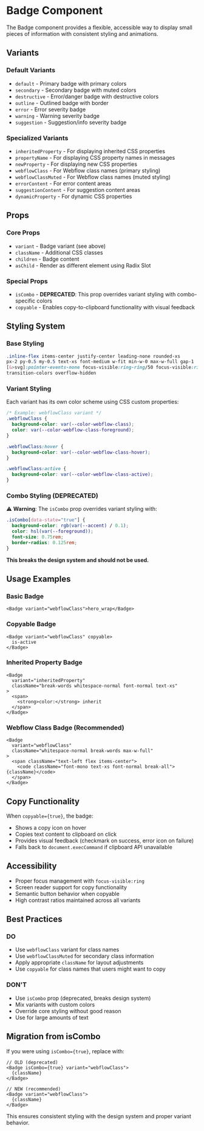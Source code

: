 # Badge Component

The Badge component provides a flexible, accessible way to display small pieces of information with consistent styling and animations.

## Variants

### **Default Variants**

- `default` - Primary badge with primary colors
- `secondary` - Secondary badge with muted colors
- `destructive` - Error/danger badge with destructive colors
- `outline` - Outlined badge with border
- `error` - Error severity badge
- `warning` - Warning severity badge
- `suggestion` - Suggestion/info severity badge

### **Specialized Variants**

- `inheritedProperty` - For displaying inherited CSS properties
- `propertyName` - For displaying CSS property names in messages
- `newProperty` - For displaying new CSS properties
- `webflowClass` - For Webflow class names (primary styling)
- `webflowClassMuted` - For Webflow class names (muted styling)
- `errorContent` - For error content areas
- `suggestionContent` - For suggestion content areas
- `dynamicProperty` - For dynamic CSS properties

## Props

### **Core Props**

- `variant` - Badge variant (see above)
- `className` - Additional CSS classes
- `children` - Badge content
- `asChild` - Render as different element using Radix Slot

### **Special Props**

- `isCombo` - **DEPRECATED**: This prop overrides variant styling with combo-specific colors
- `copyable` - Enables copy-to-clipboard functionality with visual feedback

## Styling System

### **Base Styling**

```css
.inline-flex items-center justify-center leading-none rounded-xs
px-2 py-0.5 my-0.5 text-xs font-medium w-fit min-w-0 max-w-full gap-1
[&>svg]:pointer-events-none focus-visible:ring-ring/50 focus-visible:ring-[3px]
transition-colors overflow-hidden
```

### **Variant Styling**

Each variant has its own color scheme using CSS custom properties:

```css
/* Example: webflowClass variant */
.webflowClass {
  background-color: var(--color-webflow-class);
  color: var(--color-webflow-class-foreground);
}

.webflowClass:hover {
  background-color: var(--color-webflow-class-hover);
}

.webflowClass:active {
  background-color: var(--color-webflow-class-active);
}
```

### **Combo Styling (DEPRECATED)**

⚠️ **Warning**: The `isCombo` prop overrides variant styling with:

```css
.isCombo[data-state="true"] {
  background-color: rgb(var(--accent) / 0.1);
  color: hsl(var(--foreground));
  font-size: 0.75rem;
  border-radius: 0.125rem;
}
```

**This breaks the design system and should not be used.**

## Usage Examples

### **Basic Badge**

```tsx
<Badge variant="webflowClass">hero_wrap</Badge>
```

### **Copyable Badge**

```tsx
<Badge variant="webflowClass" copyable>
  is-active
</Badge>
```

### **Inherited Property Badge**

```tsx
<Badge
  variant="inheritedProperty"
  className="break-words whitespace-normal font-normal text-xs"
>
  <span>
    <strong>color:</strong> inherit
  </span>
</Badge>
```

### **Webflow Class Badge (Recommended)**

```tsx
<Badge
  variant="webflowClass"
  className="whitespace-normal break-words max-w-full"
>
  <span className="text-left flex items-center">
    <code className="font-mono text-xs font-normal break-all">{className}</code>
  </span>
</Badge>
```

## Copy Functionality

When `copyable={true}`, the badge:

- Shows a copy icon on hover
- Copies text content to clipboard on click
- Provides visual feedback (checkmark on success, error icon on failure)
- Falls back to `document.execCommand` if clipboard API unavailable

## Accessibility

- Proper focus management with `focus-visible:ring`
- Screen reader support for copy functionality
- Semantic button behavior when copyable
- High contrast ratios maintained across all variants

## Best Practices

### **DO**

- Use `webflowClass` variant for class names
- Use `webflowClassMuted` for secondary class information
- Apply appropriate `className` for layout adjustments
- Use `copyable` for class names that users might want to copy

### **DON'T**

- Use `isCombo` prop (deprecated, breaks design system)
- Mix variants with custom colors
- Override core styling without good reason
- Use for large amounts of text

## Migration from isCombo

If you were using `isCombo={true}`, replace with:

```tsx
// OLD (deprecated)
<Badge isCombo={true} variant="webflowClass">
  {className}
</Badge>

// NEW (recommended)
<Badge variant="webflowClass">
  {className}
</Badge>
```

This ensures consistent styling with the design system and proper variant behavior.

